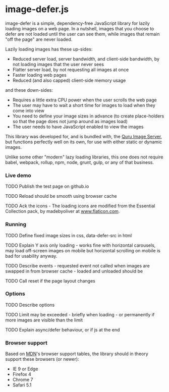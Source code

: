 # image-defer.js

image-defer is a simple, dependency-free JavaScript library for lazily loading images on a web page. In a nutshell, images that you choose to defer are not loaded until the user can see them, while images that remain "off the page" are never loaded.

Lazily loading images has these up-sides:

* Reduced server load, server bandwidth, and client-side bandwidth, by not loading images that the user never sees
* Flatter server load, by not requesting all images at once
* Faster loading web pages
* Reduced (and also capped) client-side memory usage

and these down-sides:

* Requires a little extra CPU power when the user scrolls the web page
* The user may have to wait a short time for images to load when they come into view
* You need to define your image sizes in advance (to create place-holders so that the page does not jump around as images load)
* The user needs to have JavaScript enabled to view the images

This library was developed for, and is bundled with, the [Quru Image Server](https://github.com/quru/qis), but functions perfectly well on its own, for use with either static or dynamic images.

Unlike some other "modern" lazy loading libraries, this one does not require babel, webpack, rollup, npm, node, grunt, gulp, or any of that business.

### Live demo

TODO Publish the test page on github.io

TODO Reload should be smooth using browser cache

TODO Ack the icons - The loading icons are modified from the Essential Collection pack, by madebyoliver at www.flaticon.com.

### Running

TODO Define fixed image sizes in css, data-defer-src in html

TODO Explain Y axis only loading - works fine with horizontal carousels, may load off-screen images on mobile but horizontal scrolling on mobile is bad for usability anyway.

TODO Describe events - requested event not called when images are swapped in from browser cache - loaded and unloaded should be

TODO Call reset if the page layout changes

### Options

TODO Describe options

TODO Limit may be exceeded - briefly when loading - or permanently if more images are visible than the limit

TODO Explain async/defer behaviour, or if js at the end

### Browser support

Based on [MDN](https://developer.mozilla.org/)'s browser support tables,
the library should in theory support these browsers (or newer):

* IE 9 or Edge
* Firefox 4
* Chrome 7
* Safari 5.1
